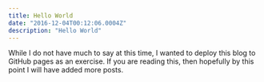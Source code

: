```yaml
---
title: Hello World
date: "2016-12-04T00:12:06.0004Z"
description: "Hello World"
---
```


While I do not have much to say at this time, I wanted to deploy this blog to GitHub pages as an exercise. If you are reading this, then hopefully by this point I will have added more posts.